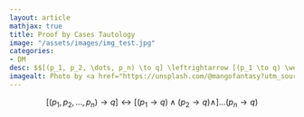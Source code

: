```yaml
---
layout: article
mathjax: true
title: Proof by Cases Tautology
image: "/assets/images/img_test.jpg"
categories:
- DM
desc: $$[(p_1, p_2, \dots, p_n) \to q] \leftrightarrow [(p_1 \to q) \wedge (p_2 \to q) \wedge] \dots (p_n \to q)$$ 
imagealt: Photo by <a href="https://unsplash.com/@mangofantasy?utm_source=unsplash&utm_medium=referral&utm_content=creditCopyText">Tim Johnson</a> on <a href="https://unsplash.com/s/photos/logic?utm_source=unsplash&utm_medium=referral&utm_content=creditCopyText">Unsplash</a>
---
```

$$[(p_1, p_2, \dots, p_n) \to q] \leftrightarrow [(p_1 \to q) \wedge (p_2 \to q) \wedge] \dots (p_n \to q)$$